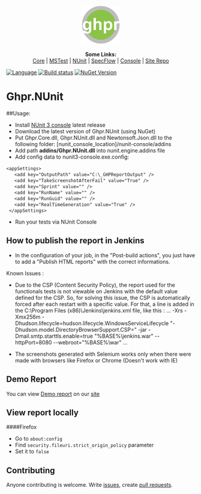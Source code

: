 <p align="center">
  <a href="https://ghpreporter.github.io/"><img src="https://github.com/GHPReporter/GHPReporter.github.io/blob/master/img/logo-small.png?raw=true" alt="Project icon"></a>
  <br><br>
  <b>Some Links:</b><br>
  <a href="https://github.com/GHPReporter/Ghpr.Core">Core</a> |
  <a href="https://github.com/GHPReporter/Ghpr.MSTest">MSTest</a> |
  <a href="https://github.com/GHPReporter/Ghpr.NUnit">NUnit</a> |
  <a href="https://github.com/GHPReporter/Ghpr.SpecFlow">SpecFlow</a> |
  <a href="https://github.com/GHPReporter/Ghpr.Console">Console</a> |
  <a href="https://github.com/GHPReporter/GHPReporter.github.io/">Site Repo</a>
</p>

[![Language](http://gh-toprated.info/Badges/LanguageBadge?user=GHPReporter&repo=Ghpr.NUnit&theme=light&fontWeight=bold)](https://github.com/GHPReporter/Ghpr.NUnit)
[![Build status](https://ci.appveyor.com/api/projects/status/edl1eag5luk5v4xs?svg=true)](https://ci.appveyor.com/project/elv1s42/ghpr-nunit)
[![NuGet Version](https://img.shields.io/nuget/v/Ghpr.NUnit.svg)](https://www.nuget.org/packages/Ghpr.NUnit)

# Ghpr.NUnit

##Usage:
 - Install [NUnit 3 console](https://github.com/nunit/nunit-console/releases) latest release
 - Download the latest version of Ghpr.NUnit (using NuGet)
 - Put Ghpr.Core.dll, Ghpr.NUnit.dll and Newtonsoft.Json.dll to the following folder: 
[nunit_console_location]/nunit-console/addins
 - Add path **addins/Ghpr.NUnit.dll** into nunit.engine.addins file
 - Add config data to nunit3-console.exe.config:
 
 ``` 
 <appSettings>
    <add key="OutputPath" value="C:\_GHPReportOutput" />
    <add key="TakeScreenshotAfterFail" value="True" />
    <add key="Sprint" value="" />
    <add key="RunName" value="" />
    <add key="RunGuid" value="" />
    <add key="RealTimeGeneration" value="True" />
  </appSettings> 
 ``` 
 - Run your tests via NUnit Console

## How to publish the report in Jenkins
 - In the configuration of your job, in the "Post-build actions", you just have to add a "Publish HTML reports" with the correct informations.
 
Known Issues : 
 - Due to the CSP (Content Security Policy), the report used for the functionals tests is not viewable on Jenkins with the default value defined for the CSP. So, for solving this issue, the CSP is automatically forced after each restart with a specific value. For that, a line is added in the C:\Program Files (x86)\Jenkins\jenkins.xml file, like this :
... 
 <arguments>-Xrs -Xmx256m -Dhudson.lifecycle=hudson.lifecycle.WindowsServiceLifecycle "-Dhudson.model.DirectoryBrowserSupport.CSP=" -jar -Dmail.smtp.starttls.enable=true "%BASE%\jenkins.war" --httpPort=8080 --webroot="%BASE%\war"</arguments>
...

 - The screenshots generated with Selenium works only when there were made with browsers like Firefox or Chrome (Doesn't work with IE) 
 
## Demo Report

You can view [Demo report](http://ghpreporter.github.io/report/) on our [site](http://ghpreporter.github.io/)

## View report locally

####Firefox

 - Go to `about:config`
 - Find `security.fileuri.strict_origin_policy` parameter
 - Set it to `false`

## Contributing

Anyone contributing is welcome. Write [issues](https://github.com/GHPReporter/Ghpr.NUnit/issues), create [pull requests](https://github.com/GHPReporter/Ghpr.NUnit/pulls).
